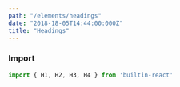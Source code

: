 ```yaml
---
path: "/elements/headings"
date: "2018-18-05T14:44:00:000Z"
title: "Headings"
---
```


### Import
```javascript
import { H1, H2, H3, H4 } from 'builtin-react'
```